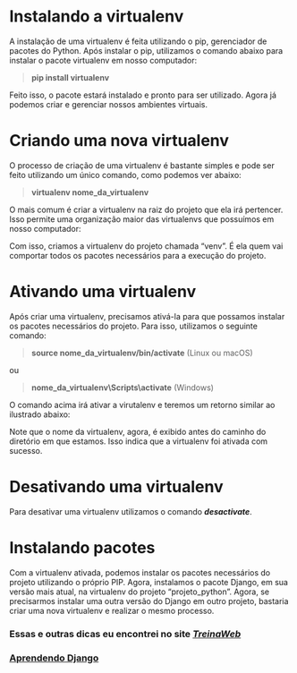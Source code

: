 # **Instalando a virtualenv**
A instalação de uma virtualenv é feita utilizando o pip, gerenciador de pacotes do Python. 
Após instalar o pip, utilizamos o comando abaixo para instalar o pacote virtualenv em nosso computador:

> **pip install virtualenv**

Feito isso, o pacote estará instalado e pronto para ser utilizado. Agora já podemos criar e gerenciar nossos ambientes virtuais.

# **Criando uma nova virtualenv**

O processo de criação de uma virtualenv é bastante simples e pode ser feito utilizando um único comando, como podemos ver abaixo:

> **virtualenv nome_da_virtualenv**

O mais comum é criar a virtualenv na raiz do projeto que ela irá pertencer. Isso permite uma organização maior das virtualenvs que possuímos em nosso computador:

Com isso, criamos a virtualenv do projeto chamada “venv”. É ela quem vai comportar todos os pacotes necessários para a execução do projeto.

# **Ativando uma virtualenv**
Após criar uma virtualenv, precisamos ativá-la para que possamos instalar os pacotes necessários do projeto. Para isso, utilizamos o seguinte comando:

> **source nome_da_virtualenv/bin/activate** (Linux ou macOS)

ou

> **nome_da_virtualenv\Scripts\activate** (Windows)

O comando acima irá ativar a virutalenv e teremos um retorno similar ao ilustrado abaixo:


Note que o nome da virtualenv, agora, é exibido antes do caminho do diretório em que estamos. Isso indica que a virtualenv foi ativada com sucesso.

# **Desativando uma virtualenv**
Para desativar uma virtualenv utilizamos o comando **_desactivate_**.

# **Instalando pacotes**
Com a virtualenv ativada, podemos instalar os pacotes necessários do projeto utilizando o próprio PIP.
Agora, instalamos o pacote Django, em sua versão mais atual, na virtualenv do projeto “projeto_python”.
Agora, se precisarmos instalar uma outra versão do Django em outro projeto, bastaria criar uma nova virtualenv e realizar o mesmo processo.

### Essas e outras dicas eu encontrei no site [**_TreinaWeb_**](https://www.treinaweb.com.br/blog/criando-ambientes-virtuais-para-projetos-python-com-o-virtualenv/)

### [Aprendendo Django](https://data-flair.training/blogs/django-architecture/)
